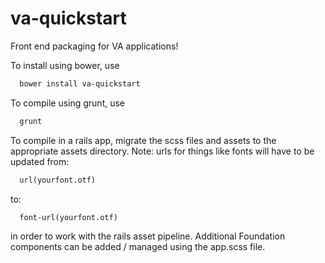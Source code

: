 # va-quickstart
Front end packaging for VA applications!

To install using bower, use
  ```html
    bower install va-quickstart
  ```

To compile using grunt, use
```html
  grunt
```

To compile in a rails app, migrate the scss files and assets to the appropriate assets directory. Note: urls for things like fonts will have to be updated from:
```html
  url(yourfont.otf)
```

to:

```html
  font-url(yourfont.otf)
```

in order to work with the rails asset pipeline. Additional Foundation components can be added / managed using the app.scss file.
